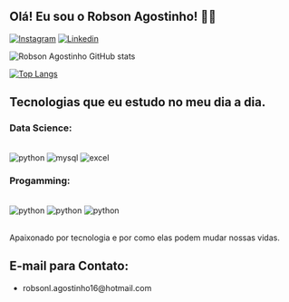 ## Olá! Eu sou o Robson Agostinho! ✌🏾

[![Instagram](https://img.shields.io/badge/Instagram-E4405F?style=for-the-badge&logo=instagram&logoColor=white)]()
[![Linkedin](https://img.shields.io/badge/LinkedIn-0077B5?style=for-the-badge&logo=linkedin&logoColor=white)]()


![Robson Agostinho GitHub stats](https://github-readme-stats.vercel.app/api?username=agostech&show_icons=true&theme=dracula)

[![Top Langs](https://github-readme-stats.vercel.app/api/top-langs/?username=agostech)](https://github.com/agostech/github-readme-stats)

## Tecnologias que eu estudo no meu dia a dia.

### Data Science:

<div style="display: inline_block"><br/>
    <img aling="center" alt="python" src="https://img.shields.io/badge/Python-3776AB?style=for-the-badge&logo=python&logoColor=white">
    <img aling="center" alt="mysql" src="https://img.shields.io/badge/MySQL-00000F?style=for-the-badge&logo=mysql&logoColor=white">
    <img aling="center" alt="excel" src="https://img.shields.io/badge/Microsoft_Excel-217346?style=for-the-badge&logo=microsoft-excel&logoColor=white">
</div>

### Progamming:

<div style="display: inline_block"><br/>
    <img aling="center" alt="python" src="https://img.shields.io/badge/HTML5-E34F26?style=for-the-badge&logo=html5&logoColor=white">
    <img aling="center" alt="python" src="https://img.shields.io/badge/CSS3-1572B6?style=for-the-badge&logo=css3&logoColor=white">
    <img aling="center" alt="python" src="https://img.shields.io/badge/JavaScript-F7DF1E?style=for-the-badge&logo=javascript&logoColor=black">
</div><br/>

Apaixonado por tecnologia e por como elas podem mudar nossas vidas.

## E-mail para Contato:
- <p>robsonl.agostinho16@hotmail.com</p>

